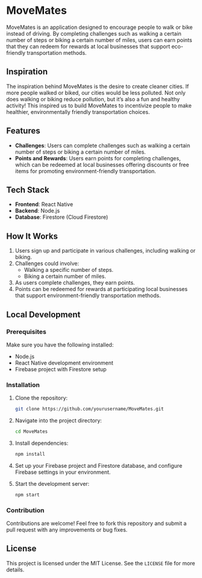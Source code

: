 # MoveMates

MoveMates is an application designed to encourage people to walk or bike instead of driving. By completing challenges such as walking a certain number of steps or biking a certain number of miles, users can earn points that they can redeem for rewards at local businesses that support eco-friendly transportation methods.

## Inspiration

The inspiration behind MoveMates is the desire to create cleaner cities. If more people walked or biked, our cities would be less polluted. Not only does walking or biking reduce pollution, but it’s also a fun and healthy activity! This inspired us to build MoveMates to incentivize people to make healthier, environmentally friendly transportation choices.

## Features

- **Challenges**: Users can complete challenges such as walking a certain number of steps or biking a certain number of miles.
- **Points and Rewards**: Users earn points for completing challenges, which can be redeemed at local businesses offering discounts or free items for promoting environment-friendly transportation.

## Tech Stack

- **Frontend**: React Native
- **Backend**: Node.js
- **Database**: Firestore (Cloud Firestore)

## How It Works

1. Users sign up and participate in various challenges, including walking or biking.
2. Challenges could involve:
   - Walking a specific number of steps.
   - Biking a certain number of miles.
3. As users complete challenges, they earn points.
4. Points can be redeemed for rewards at participating local businesses that support environment-friendly transportation methods.

## Local Development

### Prerequisites

Make sure you have the following installed:
- Node.js
- React Native development environment
- Firebase project with Firestore setup

### Installation

1. Clone the repository:
    ```bash
    git clone https://github.com/yourusername/MoveMates.git
    ```
   
2. Navigate into the project directory:
    ```bash
    cd MoveMates
    ```

3. Install dependencies:
    ```bash
    npm install
    ```

4. Set up your Firebase project and Firestore database, and configure Firebase settings in your environment.

5. Start the development server:
    ```bash
    npm start
    ```

### Contribution

Contributions are welcome! Feel free to fork this repository and submit a pull request with any improvements or bug fixes.

## License

This project is licensed under the MIT License. See the `LICENSE` file for more details.
